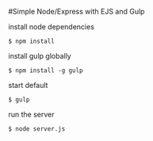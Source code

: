 #Simple Node/Express with EJS and Gulp


install node dependencies
```
$ npm install
```
install gulp globally 
```
$ npm install -g gulp
```
start default
```
$ gulp
```
run the server
```
$ node server.js 
```